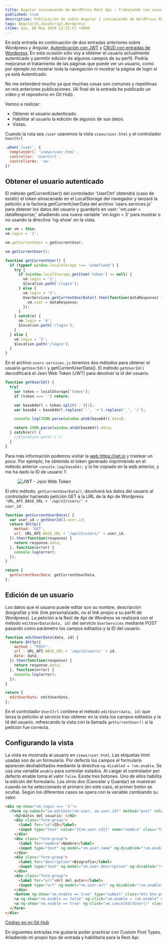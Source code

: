 ```yaml
---
title: Angular consumiendo de WordPress Rest Api – Trabajando con usuarios
published: true
description: Publicación de sobre Angular 1 consumiendo de WordPress Rest Api – Trabajando con usuarios
tags: AngularJS,JavaScript,Wordpress
ctime: Sun, 08 May 2016 12:32:51 +0000
---
```


En esta entrada es continuación de dos entradas anteriores sobre Wordpress y Angular, <a href="angular-consumiendo-wordpress-rest-api-autenticacion/">Autenticación con JWT</a> y <a href="angular-consumiendo-wordpress-rest-api-crud/">CRUD con entradas de Wordpress</a>. En esta ocasión sólo voy a obtener el usuario actualmente autenticado y permitir edición de algunos campos de su perfil. Podría mejorarse el tratamiento de las páginas que puede ver un usuario, como por ejemplo no mostrar toda la navegación ni mostrar la página de login si ya está Autenticado.

No me extenderé mucho ya que muchas cosas son comunes y repetitivas en mis anteriores publicaciones. (Al final de la entrada he publicado un vídeo y el repositorio en Git Hub).

Vamos a realizar:

<ul class="list-bullets">
  <li>Obtener el usuario autenticado.</li>
  <li>Habilitar al usuario la edición de algunos de sus datos.</li>
  <li>Vistas.</li>
</ul>

Cuando la ruta sea <code>/user</code> usaremos la vista <code>views/user.html</code> y el controlador <code>UserCtrl</code>

```javascript
.when('/user', {
  templateUrl: 'views/user.html',
  controller: 'UserCtrl',
  controllerAs: 'vm'
})
```

## Obtener el usuario autenticado
El método getCurrentUser() del controlador 'UserCtrl' obtendrá (caso de existir) el token almacenado en el LocalStorage del navegador y lanzará la petición a la factoría getCurrentUserData del archivo 'users.services.js' para obtener los datos del usuario y guardarlo en user: 'vm.user = dataResponse;' añadiendo una nueva variable 'vm.login = 3' para mostrar o no usando la directiva 'ng-show' en la vista.

```javascript
var vm = this;
vm.login = '1';

vm.getCurrentUser = getCurrentUser;

vm.getCurrentUser();

function getCurrentUser() {
  if (typeof window.localStorage !== 'undefined') {
    try {
      if (window.localStorage.getItem('token') == null) {
        vm.login = '2';
        $location.path('/login');
      } else {
        vm.login = '3';
        UserServices.getCurrentUserData().then(function(dataResponse) {
          vm.user = dataResponse;
        });
      }
    } catch(e) {
      vm.login = '4';
      $location.path('/login');
    }
  } else {
    vm.login = '5';
    $location.path('/login');
  }
}
```

En el archivo <code>users-services.js</code> tenemos dos métodos para obtener el usuario <code>getUserId()</code> y getCurrentUserData(). El método <code>getUserId()</code> decodificará el Json Web Token (JWT) para devolver la id del usuario.

```javascript
function getUserId() {
  try{
    var token = localStorage['token'];
    if (token === '') return;

    var base64Url = token.split('.')[1];
    var base64 = base64Url.replace('-', '+').replace('_', '/');

    console.log(JSON.parse(window.atob(base64)).data);

    return JSON.parse(window.atob(base64)).data;
  } catch(err) {
    //$location.path('/');
  }
}
```

Para más información podemos visitar la <a href="https://jwt.io/" target="_blank">web https://jwt.io</a> y trastear un poco. Por ejemplo, he obtenido el token generado imprimiendo en el método anterior <code>console.log(base64);</code> y lo he copiado en la web anterior, y me ha dado la ID de usuario 1:

<figure>
  <img alt="JWT - Json Web Token" loading="lazy" src="/images/articles/angular-consumiendo-wordpress-rest-api-trabajando-usuarios/jwt-header.png">
</figure>

El otro método, <code>getCurrentUserData()</code>, devolverá los datos del usuario al controlador haciendo petición GET a la URL de la Api de Wordpress <code>'URL_API.BASE_URL + '/wp/v2/users/' + user_id'</code>.

```javascript
function getCurrentUserData() {
  var user_id = getUserId().user.id;
  return $http({
    method: 'GET',
    url: URL_API.BASE_URL + '/wp/v2/users/' + user_id,
  }).then(function(response) {
    return response.data;
  }, function(error) {
    console.log(error);
  });
}

return {
  getCurrentUserData: getCurrentUserData,
};
```

## Edición de un usuario
Los datos que el usuario puede editar son su nombre, descripción (biografía) y link (link personalizado, no el link propio a su perfil de Wordpress). La petición a la Rest de Api de Wordress se realizará con el método <code>editUserData(data, id)</code> del servicio <code>UserServices</code> mediante POST pasando como parámetro los campos editados y la ID del usuario.

```javascript
function editUserData(data, id) {
  return $http({
    method : "POST",
    url : URL_API.BASE_URL + '/wp/v2/users/' + id,
    data: data,
  }).then(function(response) {
    return response.data;
  }, function(error) {
    console.log(error);
  });
}

return {
  editUserData: editUserData,
};
```

En el controlador <code>UserCtrl</code> contiene el método <code>editUser(data, id)</code> que lanza la petición al servicio tras obtener en la vista los campos editados y la Id del usuario, refrescando la vista con la llamada <code>getCurrentUser()</code> si la petición fue correcta.

## Configurando la vista

La vista es mostrada al usuario en <code>views/user.html</code>. Las etiquetas html usadas son de un formulario. Por defecto los campos el formulario aparecen deshabilitados mediante la directiva <code>ng-disabled = !vm.enable</code>. Se usa una variable <code>enable</code> para controlar estados. Al cargar el controlador por defecto enable toma el valor <code>false</code>. Existe tres botones. Uno de ellos habilita la edición del formulario. Los otros dos (Cancelar y Guardar) se muestran cuando se ha seleccionado el primero (en este caso, el primer botón se oculta). Según los diferentes casos se opera con la variable cambiando su valor.

```html
<div ng-show="vm.login === '3'">
  <form ng-submit="vm.editUser(vm.user, vm.user.id)" method="post" role="form">
    <h2>Datos del usuario: </h2>
    <div class="form-group">
      <label for="id">ID</label>
      <input type="text" value="{{vm.user.id}}" name="nombre" class="form-control" disabled>
    </div>
    <div class="form-group">
      <label for="nombre">Nombre</label>
      <input type="text" ng-model="vm.user.name" ng-disabled="!vm.enable" value="{{vm.user.name}}" name="nombre" class="form-control">
    </div>
    <div class="form-group">
      <label for="description">Biografía</label>
      <input type="text" ng-model="vm.user.description" ng-disabled="!vm.enable" value="{{vm.user.description}}" name="description" class="form-control">
    </div>
    <div class="form-group">
      <label for="url">Url del autor</label>
      <input type="url" ng-model="vm.user.url" ng-disabled="!vm.enable" value="{{vm.user.url}}" name="url" class="form-control">
    </div>
    <button ng-show="vm.enable == true" type="submit" class="btn btn-primary">Guardar cambios</button>
    <a ng-show="vm.enable == false" ng-click="vm.enable = !vm.enable" class="btn btn-default">Habilitar edición</a>
    <a ng-show="vm.enable == true" ng-click="vm.cancelEditUser()" class="btn btn-danger">Cancelar</a>
  </form>
</div>
```

<a href="https://github.com/ivanalbizu/angular_wordpress_rest_api" target="_blank">Código en mi Git Hub</a>

En siguientes entradas me gustaría poder practicar con Custom Post Types. Añadiendo mi propio tipo de entrada y habilitarla para la Rest Api.